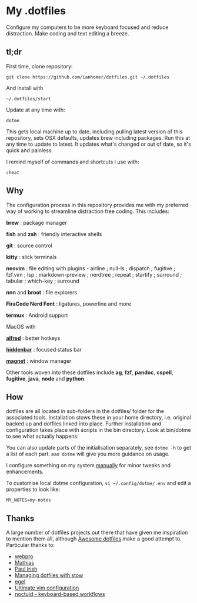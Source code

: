 # My .dotfiles

Configure my computers to be more keyboard focused and reduce distraction. Make
coding and text editing a breeze.

## tl;dr

First time, clone repository:

    git clone https://github.com/ianhomer/dotfiles.git ~/.dotfiles

And install with

    ~/.dotfiles/start

Update at any time with:

    dotme

This gets local machine up to date, including pulling latest version of this
repository, sets OSX defaults, updates brew including packages. Run this at any
time to update to latest. It updates what's changed or out of date, so it's
quick and painless.

I remind myself of commands and shortcuts I use with:

    cheat

## Why

The configuration process in this repository provides me with my preferred way
of working to streamline distraction free coding. This includes:

**brew**
: package manager

**fish** and **zsh**
: friendly interactive shells

**git**
: source control

**kitty**
: slick terminals

**neovim**
: file editing with plugins - airline ; null-ls ; dispatch ; fugitive ;
  fzf.vim ; lsp ; markdown-preview ; nerdtree ; repeat ; startify ;
  surround ; tabular ; which-key ; surround

**nnn** and **broot**
: file explorers

**FiraCode Nerd Font**
: ligatures, powerline and more

**termux**
: Android support

MacOS with

**[alfred](https://www.alfredapp.com/)**
: better hotkeys

**[hiddenbar](https://github.com/dwarvesf/hidden)**
: focused status bar

**[magnet](https://magnet.crowdcafe.com/)**
: window manager

Other tools woven into these dotfiles include **ag**, **fzf**, **pandoc**,
**cspell**, **fugitive**, **java**, **node** and **python**.

## How

dotfiles are all located in sub-folders in the dotfiles/ folder for the
associated tools. Installation stows these in your home directory, i.e. original
backed up and dotfiles linked into place. Further installation and configuration
takes place with scripts in the bin directory. Look at bin/dotme to see what
actually happens.

You can also update parts of the initialisation separately, see `dotme -h` to
get a list of each part. `man dotme` will give you more guidance on usage.

I configure something on my system [manually](./docs/manual-osx.md)
for minor tweaks and enhancements.

To customise local dotme configuration, `vi ~/.config/dotme/.env` and edit a
properties to look like:

```properties
MY_NOTES=my-notes
```

## Thanks

A large number of dotfiles projects out there that have given me inspiration to
mention them all, although [Awesome
dotfiles](https://github.com/webpro/awesome-dotfiles) make a good attempt to.
Particular thanks to:

- [webpro](https://github.com/webpro/dotfiles)
- [Mathias](https://github.com/mathiasbynens/dotfiles)
- [Paul Irish](https://github.com/paulirish/dotfiles)
- [Managing dotfiles with
  stow](https://alexpearce.me/2016/02/managing-dotfiles-with-stow/)
- [egel](https://github.com/egel/dotfiles)
- [Ultimate vim configuration](https://github.com/amix/vimrc)
- [noctuid - keyboard-based workflows](https://github.com/noctuid/dotfiles)
